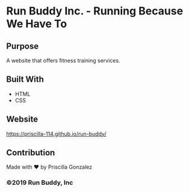 # Run Buddy Inc. - Running Because We Have To

## Purpose
A website that offers fitness training services.

## Built With
* HTML
* CSS

## Website
https://priscilla-114.github.io/run-buddy/

## Contribution
Made with ❤️ by Priscilla Gonzalez

### ©️2019 Run Buddy, Inc
